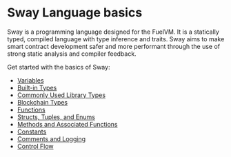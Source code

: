 # Sway Language basics

Sway is a programming language designed for the FuelVM. It is a statically typed, compiled language with type inference and traits. Sway aims to make smart contract development safer and more performant through the use of strong static analysis and compiler feedback.

Get started with the basics of Sway:

- [Variables](./variables.md)
- [Built-in Types](./built_in_types.md)
- [Commonly Used Library Types](./commonly_used_library_types.md)
- [Blockchain Types](./blockchain_types.md)
- [Functions](./functions.md)
- [Structs, Tuples, and Enums](./structs_tuples_and_enums.md)
- [Methods and Associated Functions](./methods_and_associated_functions.md)
- [Constants](./constants.md)
- [Comments and Logging](./comments_and_logging.md)
- [Control Flow](./control_flow.md)
